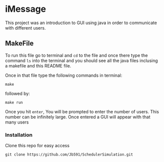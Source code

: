 # iMessage

This project was an introduction to GUI using java in order to communicate with different users.

## MakeFile 
To run this file go to terminal and `cd` to the file and once there type the command `ls` into the terminal and you should see all the java files inclusing a makefile and
this README file.

Once in that file type the following commands in terminal:

`make`

followed by:

`make run`

Once you hit `enter`, You will be prompted to enter the number of users. This number can be infinitely large. Once entered a GUI will appear with that many users

### Installation

Clone this repo for easy access

`git clone https://github.com/Jb591/SchedulerSimulation.git`